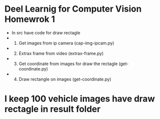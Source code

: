 # Deel Learnig for Computer Vision Homewrok 1

- In src have code for draw rectagle
- 1. Get images from ip camera (cap-img-ipcam.py)
- 2. Extrax frame from video (extrax-frame.py)
- 3. Get coordinate from images for draw the rectagle (get-coordinate.py) 
- 4. Draw rectangle on images (get-coordinate.py)

# I keep 100 vehicle images have draw rectagle in result folder
